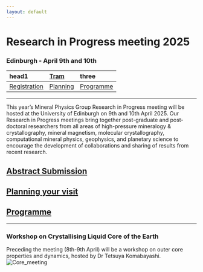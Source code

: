 ```yaml
---
layout: default
---
```

# Research in Progress meeting 2025
### Edinburgh - April 9th and 10th
| head1        | <a href="https://edinburghtrams.com/">Tram</a>          | three |
|:-------------|:------------------|:------|
|[Registration](./RiP_2025-abstracts.html)|[Planning](./RiP_2025-planning.html)|[Programme](./RiP_2025-programme.html)|
* * *

This year’s Mineral Physics Group Research in Progress meeting will be hosted at the University of Edinburgh on 9th and 10th April 2025. Our Research in Progress meetings bring together post-graduate and post-doctoral researchers from all areas of high-pressure mineralogy & crystallography, mineral magnetism, molecular crystallography, computational mineral physics, geophysics, and planetary science to encourage the development of collaborations and sharing of results from recent research.

## [Abstract Submission](./RiP_2025-abstracts.html)

## [Planning your visit](./RiP_2025-planning.html)

## [Programme](./RiP_2025-Programme.html)



* * *


### Workshop on Crystallising Liquid Core of the Earth
Preceding the meeting (8th-9th April) will be a workshop on outer core properties and dynamics, hosted by Dr Tetsuya Komabayashi.
![Core_meeting](https://MinPhys.github.io/assets/img/Core%20workshop%20flyer%20new.jpg)
